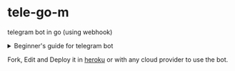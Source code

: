 # tele-go-m
telegram bot in go (using webhook)


<details>
  <summary>Beginner's guide for telegram bot </summary>
<!--START_SECTION:waka-->

## How to make the best use of tele-go-m

- To start with this, meet [botfather](https://t.me/botfather) .

We have added the basic backend code to run your bot, you can clone this repo and use it as you'r own

```
git clone https://github.com/Co-Science/tele-go-m.git
cd tele-go-m
```

But before you begin create a `.env` file to the root directory and add your bot api key for testing:
```
TOKEN=<add your_bot_token here>
```
Now run the code:
```
go run main.go
```

- The program now listens on port 3000 for some request.

- Make use of [ngrok](https://ngrok.com/) to test your bot locally.
```
ngrok http 3000
```

- Now set your bots webhook to that url
```
https://api.telegram.org/bot<your_bot_token>/setWebhook?url=<your_https_url_ngrok_provides>
```
| this is essentially connecting your bot with the telegram server 

__Congratss__ Your bot is not ready to chat with you. Just type telegom or any letter in it and the bot replies with hello.

- To remove the webhook url just type 

```
https://api.telegram.org/bot<your_bot_token>/deleteWebhook
```

<!--END_SECTION:waka-->
</details>	

Fork, Edit and Deploy it in [heroku](https://devcenter.heroku.com/articles/getting-started-with-go?singlepage=true) or with any cloud provider to use the bot.
